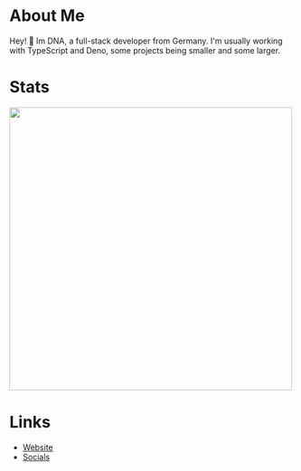 # About Me
Hey! 👋
Im DNA, a full-stack developer from Germany. I'm usually working with TypeScript and Deno, some projects being smaller and some larger. 

# Stats
<img src="https://wakatime.com/share/@1b45378b-7477-4771-8d78-8007dc6b422f/9475d7dc-12e2-4e0c-87ca-05b5f5a2a689.svg" height="500"/>

# Links
- [Website](https://dnascanner.de)
- [Socials](https://dnascanner.de/#socials)
